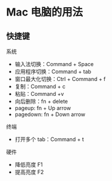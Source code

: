 # Mac 电脑的用法

## 快捷键

系统

- 输入法切换：Command + Space
- 应用程序切换：Command + tab
- 窗口最大化切换：Ctrl + Command + f
- 复制：Command + c
- 粘贴：Command +v
- 向后删除：fn + delete
- pageup: fn + Up arrow
- pagedown: fn + Down arrow

终端

- 打开多个 tab：Command + t

硬件

- 降低亮度 F1
- 提高亮度 F2
